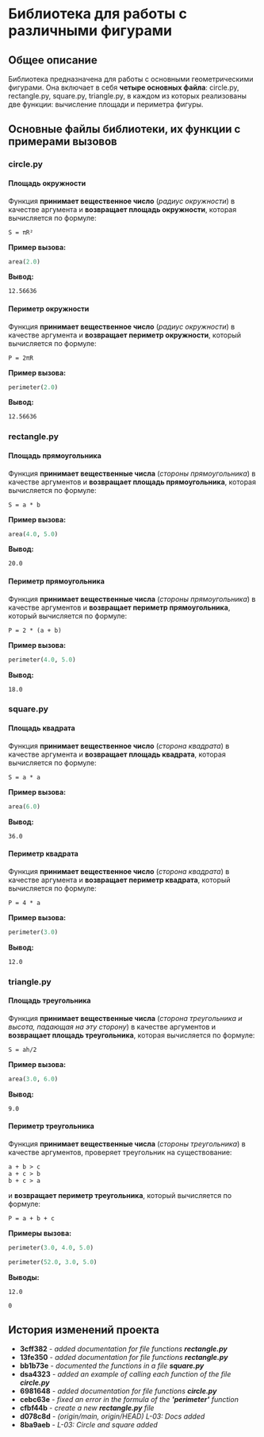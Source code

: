 # Библиотека для работы с различными фигурами

## Общее описание

Библиотека предназначена для работы с основными геометрическими фигурами. Она включает в себя **четыре основных файла**: circle.py, rectangle.py, square.py, triangle.py, в каждом из которых реализованы две функции: вычисление площади и периметра фигуры.

## Основные файлы библиотеки, их функции с примерами вызовов

### circle.py

#### Площадь окружности
Функция **принимает вещественное число** (*радиус окружности*) в качестве аргумента и **возвращает площадь окружности**, которая вычисляется по формуле:
```
S = πR²
```

**Пример вызова:**
```python
area(2.0)
```

**Вывод:**
```
12.56636
```

#### Периметр окружности
Функция **принимает вещественное число** (*радиус окружности*) в качестве аргумента и **возвращает периметр окружности**, который вычисляется по формуле:
```
P = 2πR
```

**Пример вызова:**
```python
perimeter(2.0)
```

**Вывод:**
```
12.56636
```

### rectangle.py

#### Площадь прямоугольника
Функция **принимает вещественные числа** (*стороны прямоугольника*) в качестве аргументов и **возвращает площадь прямоугольника**, которая вычисляется по формуле:
```
S = a * b
```

**Пример вызова:**
```python
area(4.0, 5.0)
```

**Вывод:**
```
20.0
```

#### Периметр прямоугольника
Функция **принимает вещественные числа** (*стороны прямоугольника*) в качестве аргументов и **возвращает периметр прямоугольника**, который вычисляется по формуле:
```
P = 2 * (a + b)
```

**Пример вызова:**
```python
perimeter(4.0, 5.0)
```

**Вывод:**
```
18.0
```

### square.py

#### Площадь квадрата
Функция **принимает вещественное число** (*сторона квадрата*) в качестве аргумента и **возвращает площадь квадрата**, которая вычисляется по формуле:
```
S = a * a
```

**Пример вызова:**
```python
area(6.0)
```

**Вывод:**
```
36.0
```

#### Периметр квадрата
Функция **принимает вещественное число** (*сторона квадрата*) в качестве аргумента и **возвращает периметр квадрата**, который вычисляется по формуле:
```
P = 4 * a
```

**Пример вызова:**
```python
perimeter(3.0)
```

**Вывод:**
```
12.0
```

### triangle.py

#### Площадь треугольника
Функция **принимает вещественные числа** (*сторона треугольника и высота, падающая на эту сторону*) в качестве аргументов и **возвращает площадь треугольника**, которая вычисляется по формуле:
```
S = ah/2
```

**Пример вызова:**
```python
area(3.0, 6.0)
```

**Вывод:**
```
9.0
```

#### Периметр треугольника
Функция **принимает вещественные числа** (*стороны треугольника*) в качестве аргументов, проверяет треугольник на существование:
```
a + b > c
a + c > b
b + c > a
```

и **возвращает периметр треугольника**, который вычисляется по формуле:
```
P = a + b + c
```

**Примеры вызова:**
```python
perimeter(3.0, 4.0, 5.0)
```

```python
perimeter(52.0, 3.0, 5.0)
```

**Выводы:**
```
12.0
```

```
0
```
## История изменений проекта

* **3cff382** - *added documentation for file functions **rectangle.py***
* **13fe350** - *added documentation for file functions **rectangle.py***
* **bb1b73e** - *documented the functions in a file **square.py***
* **dsa4323** - *added an example of calling each function of the file **circle.py***
* **6981648** - *added documentation for file functions **circle.py***
* **cebc63e** - *fixed an error in the formula of the **'perimeter'** function*
* **cfbf44b** - *create a new **rectangle.py** file*
* **d078c8d** - *(origin/main, origin/HEAD) L-03: Docs added*
* **8ba9aeb** - *L-03: Circle and square added*



